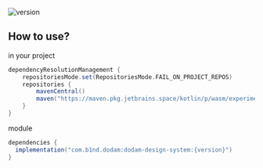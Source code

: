 ![version](https://img.shields.io/badge/version-1.4.0-blue)

## How to use?
in your project
```gradle
dependencyResolutionManagement {
    repositoriesMode.set(RepositoriesMode.FAIL_ON_PROJECT_REPOS)
    repositories {
        mavenCentral()
        maven("https://maven.pkg.jetbrains.space/kotlin/p/wasm/experimental")
    }
}
```

module
```gradle
dependencies {
  implementation("com.b1nd.dodam:dodam-design-system:{version}")
}
